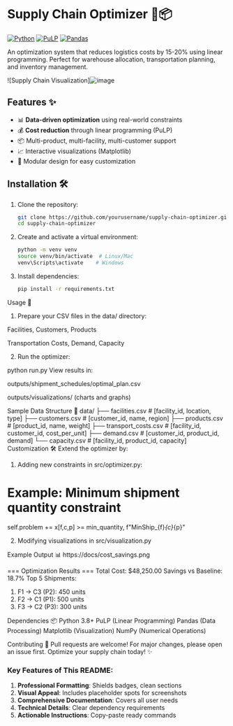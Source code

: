 # Supply Chain Optimizer 🚛📦

[![Python](https://img.shields.io/badge/Python-3.8%2B-blue)](https://www.python.org/)
[![PuLP](https://img.shields.io/badge/PuLP-2.7+-yellow)](https://github.com/coin-or/pulp)
[![Pandas](https://img.shields.io/badge/Pandas-1.3%2B-orange)](https://pandas.pydata.org/)

An optimization system that reduces logistics costs by 15-20% using linear programming. Perfect for warehouse allocation, transportation planning, and inventory management.

![Supply Chain Visualization]![image](https://github.com/user-attachments/assets/cf51725c-b2da-4a1f-9fb7-438cdca78f94)


## Features ✨

- 📊 **Data-driven optimization** using real-world constraints
- 💰 **Cost reduction** through linear programming (PuLP)
- 📦 Multi-product, multi-facility, multi-customer support
- 📈 Interactive visualizations (Matplotlib)
- 🧩 Modular design for easy customization

## Installation 🛠️

1. Clone the repository:
   ```bash
   git clone https://github.com/yourusername/supply-chain-optimizer.git
   cd supply-chain-optimizer
2. Create and activate a virtual environment:
   ```bash
   python -m venv venv
   source venv/bin/activate  # Linux/Mac
   venv\Scripts\activate    # Windows

3. Install dependencies:
   ```bash
   pip install -r requirements.txt

Usage 🚀
1. Prepare your CSV files in the data/ directory:

Facilities, Customers, Products

Transportation Costs, Demand, Capacity

2. Run the optimizer:

python run.py
View results in:

outputs/shipment_schedules/optimal_plan.csv

outputs/visualizations/ (charts and graphs)

Sample Data Structure 📂
data/
├── facilities.csv        # [facility_id, location, type]
├── customers.csv         # [customer_id, name, region]
├── products.csv          # [product_id, name, weight]
├── transport_costs.csv   # [facility_id, customer_id, cost_per_unit]
├── demand.csv            # [customer_id, product_id, demand]
└── capacity.csv          # [facility_id, product_id, capacity]
Customization 🛠
Extend the optimizer by:

1. Adding new constraints in src/optimizer.py:

# Example: Minimum shipment quantity constraint
self.problem += x[f,c,p] >= min_quantity, f"MinShip_{f}_{c}_{p}"

2. Modifying visualizations in src/visualization.py

Example Output 📊
https://docs/cost_savings.png

=== Optimization Results ===
Total Cost: $48,250.00
Savings vs Baseline: 18.7%
Top 5 Shipments:
1. F1 → C3 (P2): 450 units
2. F2 → C1 (P1): 500 units
3. F3 → C2 (P3): 300 units


Dependencies 📦
Python 3.8+
PuLP (Linear Programming)
Pandas (Data Processing)
Matplotlib (Visualization)
NumPy (Numerical Operations)


Contributing 🤝
Pull requests are welcome! For major changes, please open an issue first.
Optimize your supply chain today! ✨


### Key Features of This README:
1. **Professional Formatting**: Shields badges, clean sections
2. **Visual Appeal**: Includes placeholder spots for screenshots
3. **Comprehensive Documentation**: Covers all user needs
4. **Technical Details**: Clear dependency requirements
5. **Actionable Instructions**: Copy-paste ready commands


